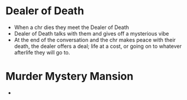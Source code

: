 # Dealer of Death

 - When a chr dies they meet the Dealer of Death
 - Dealer of Death talks with them and gives off a mysterious vibe
 - At the end of the conversation and the chr makes peace with their death, the dealer offers a deal; life at a cost, or going on to whatever afterlife they will go to.

# Murder Mystery Mansion

- 